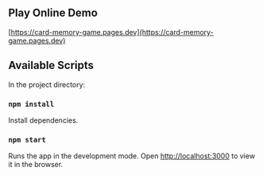 ## Play Online Demo
[https://card-memory-game.pages.dev](https://card-memory-game.pages.dev)

## Available Scripts

In the project directory:

### `npm install`

Install dependencies.

### `npm start`

Runs the app in the development mode.
Open [http://localhost:3000](http://localhost:3000) to view it in the browser.
